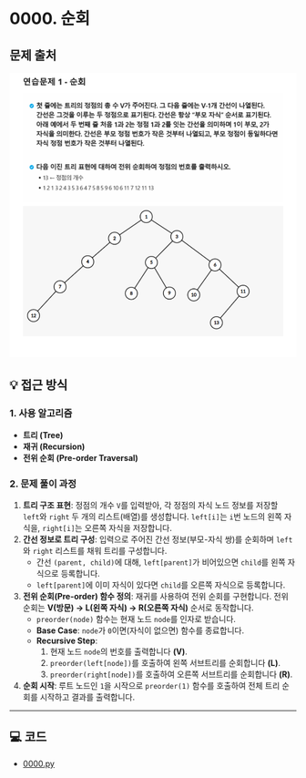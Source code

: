 # 0000. 순회

## 문제 출처
![문제](../../images/11-traverse.png)

## 💡 접근 방식

### 1. 사용 알고리즘
* **트리 (Tree)**
* **재귀 (Recursion)**
* **전위 순회 (Pre-order Traversal)**

### 2. 문제 풀이 과정
1.  **트리 구조 표현**: 정점의 개수 `V`를 입력받아, 각 정점의 자식 노드 정보를 저장할 `left`와 `right` 두 개의 리스트(배열)를 생성합니다. `left[i]`는 `i`번 노드의 왼쪽 자식을, `right[i]`는 오른쪽 자식을 저장합니다.
2.  **간선 정보로 트리 구성**: 입력으로 주어진 간선 정보(부모-자식 쌍)를 순회하며 `left`와 `right` 리스트를 채워 트리를 구성합니다.
    * 간선 `(parent, child)`에 대해, `left[parent]`가 비어있으면 `child`를 왼쪽 자식으로 등록합니다.
    * `left[parent]`에 이미 자식이 있다면 `child`를 오른쪽 자식으로 등록합니다.
3.  **전위 순회(Pre-order) 함수 정의**: 재귀를 사용하여 전위 순회를 구현합니다. 전위 순회는 **V(방문) -> L(왼쪽 자식) -> R(오른쪽 자식)** 순서로 동작합니다.
    * `preorder(node)` 함수는 현재 노드 `node`를 인자로 받습니다.
    * **Base Case**: `node`가 `0`이면(자식이 없으면) 함수를 종료합니다.
    * **Recursive Step**:
        1.  현재 노드 `node`의 번호를 출력합니다 **(V)**.
        2.  `preorder(left[node])`를 호출하여 왼쪽 서브트리를 순회합니다 **(L)**.
        3.  `preorder(right[node])`를 호출하여 오른쪽 서브트리를 순회합니다 **(R)**.
4.  **순회 시작**: 루트 노드인 `1`을 시작으로 `preorder(1)` 함수를 호출하여 전체 트리 순회를 시작하고 결과를 출력합니다.

---

## 💻 코드
* [0000.py](0000.py)